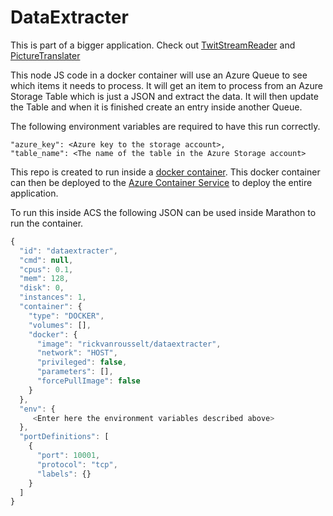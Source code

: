 # DataExtracter

This is part of a bigger application. Check out [TwitStreamReader](../../../../TwitStreamReader) and [PictureTranslater](../../../../PictureTranslater)

This node JS code in a docker container will use an Azure Queue to see which items it needs to process. It will get an item to process from an Azure Storage Table which is just a JSON and extract the data. It will then update the Table and when it is finished create an entry inside another Queue.

The following environment variables are required to have this run correctly.

    "azure_key": <Azure key to the storage account>,
    "table_name": <The name of the table in the Azure Storage account>
    
    
This repo is created to run inside a [docker container](https://hub.docker.com/r/rickvanrousselt/dataextracter). This docker container can then be deployed to the [Azure Container Service](https://azure.microsoft.com/en-us/services/container-service/) to deploy the entire application.

To run this inside ACS the following JSON can be used inside Marathon to run the container.

```javascript
{
  "id": "dataextracter",
  "cmd": null,
  "cpus": 0.1,
  "mem": 128,
  "disk": 0,
  "instances": 1,
  "container": {
    "type": "DOCKER",
    "volumes": [],
    "docker": {
      "image": "rickvanrousselt/dataextracter",
      "network": "HOST",
      "privileged": false,
      "parameters": [],
      "forcePullImage": false
    }
  },
  "env": {
     <Enter here the environment variables described above>
  },
  "portDefinitions": [
    {
      "port": 10001,
      "protocol": "tcp",
      "labels": {}
    }
  ]
}
```
